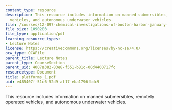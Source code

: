 ```yaml
---
content_type: resource
description: This resource includes information on manned submersibles, remotely operated
  vehicles, and autonomous underwater vehicles.
file: /courses/12-097-chemical-investigations-of-boston-harbor-january-iap-2006/e485407f51c652d9af17eba1796fbdc9_platforms_1.pdf
file_size: 1090203
file_type: application/pdf
learning_resource_types:
- Lecture Notes
license: https://creativecommons.org/licenses/by-nc-sa/4.0/
ocw_type: OCWFile
parent_title: Lecture Notes
parent_type: CourseSection
parent_uid: 4007a382-83e8-f551-b81c-00d4400717fc
resourcetype: Document
title: platforms_1.pdf
uid: e485407f-51c6-52d9-af17-eba1796fbdc9
---
```

This resource includes information on manned submersibles, remotely operated vehicles, and autonomous underwater vehicles.
